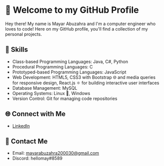 # 👋 Welcome to my GitHub Profile

Hey there! My name is Mayar Abuzahra and I'm a computer engineer who loves to code! Here on my GitHub profile, you'll find a collection of my personal projects. 

## 🔨 Skills

- Class-based Programming Languages: Java, C#, Python
- Procedural Programming Languages: C
- Prototyped-based Programming Languages: JavaScript
- Web Development: HTML5, CSS3 with Bootstrap 🌐 and media queries for responsive design, React.js ⚛️ for building interactive user interfaces
- Database Management: MySQL
- Operating Systems: Linux 🐧, Windows
- Version Control: Git for managing code repositories

## 🌐 Connect with Me

- [LinkedIn](https://www.linkedin.com/in/mayar-abuzahra)

## 💬 Contact Me

- Email: mayarabuzahra200030@gmail.com
- Discord: hellomay#8589
